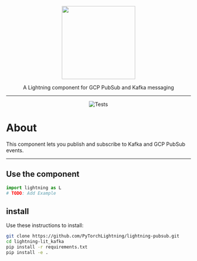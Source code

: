 <!---:lai-name: PubSub--->

<div align="center">
<img src="https://pl-bolts-doc-images.s3.us-east-2.amazonaws.com/lai.png" width="200px">

A Lightning component for GCP PubSub and Kafka messaging
______________________________________________________________________

![Tests](https://github.com/PyTorchLightning/LAI-slack-messenger/actions/workflows/ci-testing.yml/badge.svg)

</div>

# About

This component lets you publish and subscribe to Kafka and GCP PubSub events.


----

## Use the component

<!---:lai-use:--->

```python
import lightning as L
# TODO: Add Example

```

## install

Use these instructions to install:

<!---:lai-install:--->

```bash
git clone https://github.com/PyTorchLightning/lightning-pubsub.git
cd lightning-lit_kafka
pip install -r requirements.txt
pip install -e .
```
